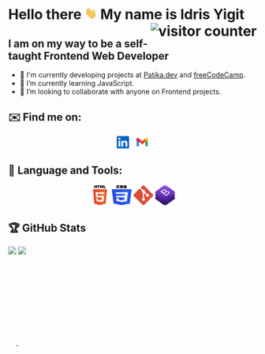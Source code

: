 # Hello there <img src="assets/hello gif.webp" width="25" height="25"> My name is Idris Yigit <img src="https://visitor-badge.laobi.icu/badge?page_id=idrisyigit.idrisyigit" alt="visitor counter" align="right">

## I am on my way to be a self-taught Frontend Web Developer
- 🔭 I'm currently developing projects at <a href=https://www.patika.dev/tr>Patika.dev</a> and <a href=https://www.freecodecamp.org/learn>freeCodeCamp</a>.
- 🌱 I’m currently learning JavaScript.
- 💞️ I’m looking to collaborate with anyone on Frontend projects.

## ✉️ Find me on:
<p align="center">
    <a style="margin-right:10px" href="https://www.linkedin.com/in/yigitmustu/" target="_blank"><img src="./assets/linkedin.png" width=25 height=25></a>
    <a href="mailto:idrisyigitm@gmail.com" target="_blank"><img src="./assets/gmail.png" width=25 height=25></a>
</p>

## 🧰 Language and Tools:
<p align="center">
    <a href="https://html.com/" target="_blank"><img src="./assets/HTML5.svg" width=40 height=40></a>
    <a href="https://en.wikipedia.org/wiki/CSS" target="_blank"><img src="./assets/CSS3.svg" width=40 height=40></a>
    <a href="https://git-scm.com/" target="_blank"><img src="./assets/git.svg" width=40 height=40></a>
    <a href="https://getbootstrap.com/" target="_blank"><img src="./assets/bootstrap.logo.png" width=40 height=40></a>
</p>

## :trophy: GitHub Stats
<div>
<a href="https://github-readme-stats.vercel.app/api?username=idrisyigit&theme=vision-friendly-dark">
  <img style="height: 100%; max-height:200px; min-height:200px; align="left" src="https://github-readme-stats.vercel.app/api?username=idrisyigit&count_private=true&show_icons=true&theme=vision-friendly-dark" />
</a>
<a href="https://github-readme-stats.vercel.app/api/top-langs/?username=idrisyigit&hide=php&theme=vision-friendly-dark">
  <img style="height: 100%; max-height:200px; min-height:200px;" src="https://github-readme-stats.vercel.app/api/top-langs/?username=idrisyigit&hide=php&theme=vision-friendly-dark" />
</a>
</div>



<!-- <div align='center'>
<table>
  <tr>
      <th colspan="2"></th>
  </tr>
  <tr > 
      <th>HTML - CSS</th>
      <th>JavaScript</th>    
  </tr>

  <tr style="text-align:center;">
    <td><a href="https://github.com/idrisyigit/Medium-Clone" target="_blank">Medium Clone</a></td>
    <td>Coming Soon</td>
  </tr>
    <tr style="text-align:center;">
    <td><a href="https://github.com/idrisyigit/Medium-Clone" target="_blank">Medium Clone</a></td>
  </tr>
  
</table>
</div> -->

<!---
idrisyigit/idrisyigit is a ✨ special ✨ repository because its `README.md` (this file) appears on your GitHub profile.
You can click the Preview link to take a look at your changes.
--->
